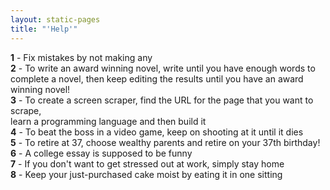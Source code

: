 ```yaml
---
layout: static-pages
title: "'Help'"
---
```


**1** - Fix mistakes by not making any  
**2** - To write an award winning novel, write until you have enough words to  
   complete a novel, then keep editing the results until you have an award  
   winning novel!  
**3** - To create a screen scraper, find the URL for the page that you want to scrape,  
   learn a programming language and then build it  
**4** - To beat the boss in a video game, keep on shooting at it until it dies  
**5** - To retire at 37, choose wealthy parents and retire on your 37th birthday!  
**6** - A college essay is supposed to be funny  
**7** - If you don't want to get stressed out at work, simply stay home  
**8** - Keep your just-purchased cake moist by eating it in one sitting  
